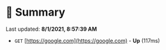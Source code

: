 # 📖 Summary
Last updated: **8/1/2021, 8:57:39 AM**

- `GET` [https://google.com](https://google.com) - **Up** (117ms)
